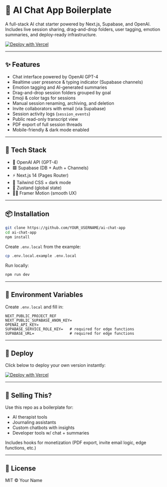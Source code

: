 # 🧠 AI Chat App Boilerplate

A full-stack AI chat starter powered by Next.js, Supabase, and OpenAI. Includes live session sharing, drag-and-drop folders, user tagging, emotion summaries, and deploy-ready infrastructure.

[![Deploy with Vercel](https://vercel.com/button)](https://vercel.com/new/clone?repository-url=https://github.com/YOUR_USERNAME/ai-chat-app)

---

## ✨ Features

- Chat interface powered by OpenAI GPT-4
- Realtime user presence & typing indicator (Supabase channels)
- Emotion tagging and AI-generated summaries
- Drag-and-drop session folders grouped by goal
- Emoji & color tags for sessions
- Manual session renaming, archiving, and deletion
- Invite collaborators with email (via Supabase)
- Session activity logs (`session_events`)
- Public read-only transcript view
- PDF export of full session threads
- Mobile-friendly & dark mode enabled

---

## 🧱 Tech Stack

- 🧠 OpenAI API (GPT-4)
- 🟩 Supabase (DB + Auth + Channels)
- ⚡ Next.js 14 (Pages Router)
- 🎨 Tailwind CSS + dark mode
- 🧩 Zustand (global state)
- 🧑‍🎨 Framer Motion (smooth UX)

---

## 📦 Installation

```bash
git clone https://github.com/YOUR_USERNAME/ai-chat-app
cd ai-chat-app
npm install
```

Create `.env.local` from the example:
```bash
cp .env.local.example .env.local
```

Run locally:
```bash
npm run dev
```

---

## 🔐 Environment Variables

Create `.env.local` and fill in:

```env
NEXT_PUBLIC_PROJECT_REF
NEXT_PUBLIC_SUPABASE_ANON_KEY=
OPENAI_API_KEY=
SUPABASE_SERVICE_ROLE_KEY=   # required for edge functions
SUPABASE_URL=                # required for edge functions
```

---

## 🚀 Deploy

Click below to deploy your own version instantly:

[![Deploy with Vercel](https://vercel.com/button)](https://vercel.com/new/clone?repository-url=https://github.com/YOUR_USERNAME/ai-chat-app)

---

## 🛒 Selling This?

Use this repo as a boilerplate for:
- AI therapist tools
- Journaling assistants
- Custom chatbots with insights
- Developer tools w/ chat + summaries

Includes hooks for monetization (PDF export, invite email logic, edge functions, etc.)

---

## 🧠 License

MIT © Your Name
